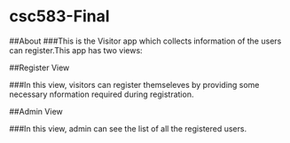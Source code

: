 # csc583-Final

##About
###This is the Visitor app which collects information of the users can register.This app has two views:

##Register View

###In this view, visitors can register themseleves by providing some necessary nformation required during registration.

##Admin View

###In this view, admin can see the list of all the registered users.

